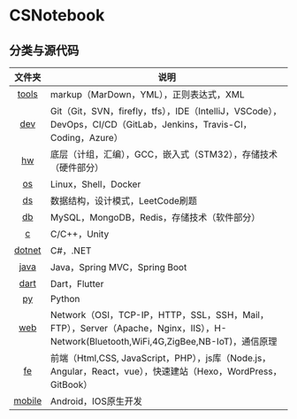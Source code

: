 # CSNotebook

## 分类与源代码

文件夹|说明
:--:|--
[tools](https://gitlab.com/csnotes/csnotes/tree/master/csnotes/tools)|markup（MarDown，YML），正则表达式，XML
[dev](https://gitlab.com/csnotes/csnotes/tree/master/csnotes/dev)|Git（Git，SVN，firefly，tfs），IDE（IntelliJ，VSCode），DevOps，CI/CD（GitLab，Jenkins，Travis-CI，Coding，Azure）
[hw](https://gitlab.com/csnotes/csnotes/tree/master/csnotes/hw)|底层（计组，汇编），GCC，嵌入式（STM32），存储技术（硬件部分）
[os](https://gitlab.com/csnotes/csnotes/tree/master/csnotes/os)|Linux，Shell，Docker
[ds](https://gitlab.com/csnotes/csnotes/tree/master/csnotes/ds)|数据结构，设计模式，LeetCode刷题
[db](https://gitlab.com/csnotes/csnotes/tree/master/csnotes/db)|MySQL，MongoDB，Redis，存储技术（软件部分）
[c](https://gitlab.com/csnotes/csnotes/tree/master/csnotes/c)|C/C++，Unity
[dotnet](https://gitlab.com/csnotes/csnotes/tree/master/csnotes/dotnet)|C#，.NET
[java](https://gitlab.com/csnotes/csnotes/tree/master/csnotes/java)|Java，Spring MVC，Spring Boot
[dart](https://gitlab.com/csnotes/csnotes/tree/master/csnotes/dart)|Dart，Flutter
[py](https://gitlab.com/csnotes/csnotes/tree/master/csnotes/py)|Python
[web](https://gitlab.com/csnotes/csnotes/tree/master/csnotes/web)|Network（OSI，TCP-IP，HTTP，SSL，SSH，Mail，FTP），Server（Apache，Nginx，IIS），H-Network(Bluetooth,WiFi,4G,ZigBee,NB-IoT)，通信原理
[fe](https://gitlab.com/csnotes/csnotes/tree/master/csnotes/fe)|前端（Html,CSS, JavaScript，PHP），js库（Node.js，Angular，React，vue），快速建站（Hexo，WordPress，GitBook）
[mobile](https://gitlab.com/csnotes/csnotes/tree/master/csnotes/mobile)|Android，IOS原生开发
